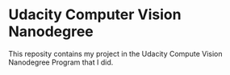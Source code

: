# Udacity Computer Vision Nanodegree

This reposity contains my project in the Udacity Compute Vision Nanodegree Program that I did. 
